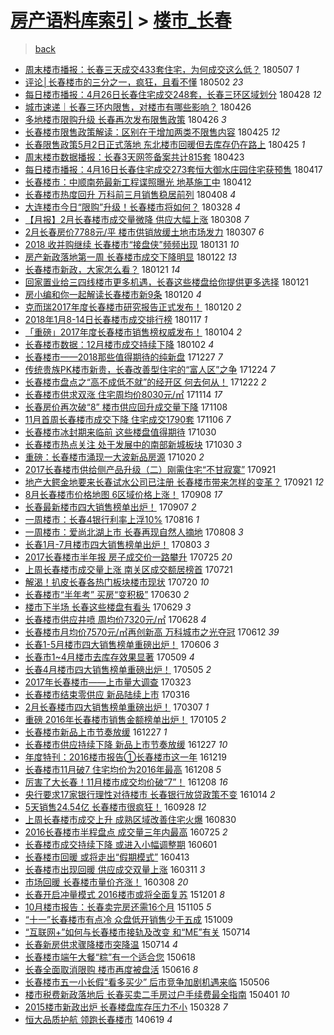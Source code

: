 [房产语料库索引](../../README.md)  > [楼市_长春](楼市_长春.md)
====
> [back](../README.md)

- [周末楼市播报：长春三天成交433套住宅，为何成交这么低？](http://jkwz.applinzi.com/ittc/7100395653941429259.html#%E5%91%A8%E6%9C%AB%E6%A5%BC%E5%B8%82%E6%92%AD%E6%8A%A5%EF%BC%9A%E9%95%BF%E6%98%A5%E4%B8%89%E5%A4%A9%E6%88%90%E4%BA%A4433%E5%A5%97%E4%BD%8F%E5%AE%85%EF%BC%8C%E4%B8%BA%E4%BD%95%E6%88%90%E4%BA%A4%E8%BF%99%E4%B9%88%E4%BD%8E%EF%BC%9F) 180507 *1* 
- [评论│长春楼市的三分之一，疯狂，且看不懂](http://jkwz.applinzi.com/ittc/7098437451934860299.html#%E8%AF%84%E8%AE%BA%E2%94%82%E9%95%BF%E6%98%A5%E6%A5%BC%E5%B8%82%E7%9A%84%E4%B8%89%E5%88%86%E4%B9%8B%E4%B8%80%EF%BC%8C%E7%96%AF%E7%8B%82%EF%BC%8C%E4%B8%94%E7%9C%8B%E4%B8%8D%E6%87%82) 180502 *23* 
- [每日楼市播报：4月26日长春住宅成交248套，长春三环区域划分](http://jkwz.applinzi.com/ittc/7096967044455203857.html#%E6%AF%8F%E6%97%A5%E6%A5%BC%E5%B8%82%E6%92%AD%E6%8A%A5%EF%BC%9A4%E6%9C%8826%E6%97%A5%E9%95%BF%E6%98%A5%E4%BD%8F%E5%AE%85%E6%88%90%E4%BA%A4248%E5%A5%97%EF%BC%8C%E9%95%BF%E6%98%A5%E4%B8%89%E7%8E%AF%E5%8C%BA%E5%9F%9F%E5%88%92%E5%88%86) 180428 *12* 
- [城市速递｜长春三环内限售，对楼市有哪些影响？](http://jkwz.applinzi.com/ittc/7096314431283938321.html#%E5%9F%8E%E5%B8%82%E9%80%9F%E9%80%92%EF%BD%9C%E9%95%BF%E6%98%A5%E4%B8%89%E7%8E%AF%E5%86%85%E9%99%90%E5%94%AE%EF%BC%8C%E5%AF%B9%E6%A5%BC%E5%B8%82%E6%9C%89%E5%93%AA%E4%BA%9B%E5%BD%B1%E5%93%8D%EF%BC%9F) 180426  
- [多地楼市限购升级 长春再次发布限售政策](http://jkwz.applinzi.com/ittc/7096217128531395594.html#%E5%A4%9A%E5%9C%B0%E6%A5%BC%E5%B8%82%E9%99%90%E8%B4%AD%E5%8D%87%E7%BA%A7+%E9%95%BF%E6%98%A5%E5%86%8D%E6%AC%A1%E5%8F%91%E5%B8%83%E9%99%90%E5%94%AE%E6%94%BF%E7%AD%96) 180426 *3* 
- [长春楼市限售政策解读：区别在于增加两类不限售内容](http://jkwz.applinzi.com/ittc/7095855950873494535.html#%E9%95%BF%E6%98%A5%E6%A5%BC%E5%B8%82%E9%99%90%E5%94%AE%E6%94%BF%E7%AD%96%E8%A7%A3%E8%AF%BB%EF%BC%9A%E5%8C%BA%E5%88%AB%E5%9C%A8%E4%BA%8E%E5%A2%9E%E5%8A%A0%E4%B8%A4%E7%B1%BB%E4%B8%8D%E9%99%90%E5%94%AE%E5%86%85%E5%AE%B9) 180425 *12* 
- [长春限售政策5月2日正式落地 东北楼市回暖但去库存仍在路上](http://jkwz.applinzi.com/ittc/7095843383446864902.html#%E9%95%BF%E6%98%A5%E9%99%90%E5%94%AE%E6%94%BF%E7%AD%965%E6%9C%882%E6%97%A5%E6%AD%A3%E5%BC%8F%E8%90%BD%E5%9C%B0+%E4%B8%9C%E5%8C%97%E6%A5%BC%E5%B8%82%E5%9B%9E%E6%9A%96%E4%BD%86%E5%8E%BB%E5%BA%93%E5%AD%98%E4%BB%8D%E5%9C%A8%E8%B7%AF%E4%B8%8A) 180425 *1* 
- [周末楼市数据播报：长春3天网签备案共计815套](http://jkwz.applinzi.com/ittc/7095120532590822416.html#%E5%91%A8%E6%9C%AB%E6%A5%BC%E5%B8%82%E6%95%B0%E6%8D%AE%E6%92%AD%E6%8A%A5%EF%BC%9A%E9%95%BF%E6%98%A53%E5%A4%A9%E7%BD%91%E7%AD%BE%E5%A4%87%E6%A1%88%E5%85%B1%E8%AE%A1815%E5%A5%97) 180423  
- [每日楼市播报：4月16日长春住宅成交273套恒大御水庄园住宅获预售](http://jkwz.applinzi.com/ittc/7092981198538408970.html#%E6%AF%8F%E6%97%A5%E6%A5%BC%E5%B8%82%E6%92%AD%E6%8A%A5%EF%BC%9A4%E6%9C%8816%E6%97%A5%E9%95%BF%E6%98%A5%E4%BD%8F%E5%AE%85%E6%88%90%E4%BA%A4273%E5%A5%97%E6%81%92%E5%A4%A7%E5%BE%A1%E6%B0%B4%E5%BA%84%E5%9B%AD%E4%BD%8F%E5%AE%85%E8%8E%B7%E9%A2%84%E5%94%AE) 180417  
- [长春楼市：中顺南苑最新工程谍照曝光 地基施工中](http://jkwz.applinzi.com/ittc/7091118092216435723.html#%E9%95%BF%E6%98%A5%E6%A5%BC%E5%B8%82%EF%BC%9A%E4%B8%AD%E9%A1%BA%E5%8D%97%E8%8B%91%E6%9C%80%E6%96%B0%E5%B7%A5%E7%A8%8B%E8%B0%8D%E7%85%A7%E6%9B%9D%E5%85%89+%E5%9C%B0%E5%9F%BA%E6%96%BD%E5%B7%A5%E4%B8%AD) 180412  
- [长春楼市热度回升  万科前三月销售稳居前列](http://jkwz.applinzi.com/ittc/7089636149733884935.html#%E9%95%BF%E6%98%A5%E6%A5%BC%E5%B8%82%E7%83%AD%E5%BA%A6%E5%9B%9E%E5%8D%87++%E4%B8%87%E7%A7%91%E5%89%8D%E4%B8%89%E6%9C%88%E9%94%80%E5%94%AE%E7%A8%B3%E5%B1%85%E5%89%8D%E5%88%97) 180408 *4* 
- [大连楼市今日“限购”升级！长春楼市将如何？](http://jkwz.applinzi.com/ittc/7085456202400269322.html#%E5%A4%A7%E8%BF%9E%E6%A5%BC%E5%B8%82%E4%BB%8A%E6%97%A5%E2%80%9C%E9%99%90%E8%B4%AD%E2%80%9D%E5%8D%87%E7%BA%A7%EF%BC%81%E9%95%BF%E6%98%A5%E6%A5%BC%E5%B8%82%E5%B0%86%E5%A6%82%E4%BD%95%EF%BC%9F) 180328 *4* 
- [【月报】2月长春楼市成交量微降 供应大幅上涨](http://jkwz.applinzi.com/ittc/7078029035844404234.html#%E3%80%90%E6%9C%88%E6%8A%A5%E3%80%912%E6%9C%88%E9%95%BF%E6%98%A5%E6%A5%BC%E5%B8%82%E6%88%90%E4%BA%A4%E9%87%8F%E5%BE%AE%E9%99%8D+%E4%BE%9B%E5%BA%94%E5%A4%A7%E5%B9%85%E4%B8%8A%E6%B6%A8) 180308 *7* 
- [2月长春房价7788元/平 楼市供销放缓土地市场发力](http://jkwz.applinzi.com/ittc/7077727881927328779.html#2%E6%9C%88%E9%95%BF%E6%98%A5%E6%88%BF%E4%BB%B77788%E5%85%83%2F%E5%B9%B3+%E6%A5%BC%E5%B8%82%E4%BE%9B%E9%94%80%E6%94%BE%E7%BC%93%E5%9C%9F%E5%9C%B0%E5%B8%82%E5%9C%BA%E5%8F%91%E5%8A%9B) 180307 *6* 
- [2018 收并购继续 长春楼市“接盘侠”频频出现](http://jkwz.applinzi.com/ittc/7064774616998740998.html#2018+%E6%94%B6%E5%B9%B6%E8%B4%AD%E7%BB%A7%E7%BB%AD+%E9%95%BF%E6%98%A5%E6%A5%BC%E5%B8%82%E2%80%9C%E6%8E%A5%E7%9B%98%E4%BE%A0%E2%80%9D%E9%A2%91%E9%A2%91%E5%87%BA%E7%8E%B0) 180131 *10* 
- [房产新政落地第一周 长春楼市成交下降明显](http://jkwz.applinzi.com/ittc/7061410736708781063.html#%E6%88%BF%E4%BA%A7%E6%96%B0%E6%94%BF%E8%90%BD%E5%9C%B0%E7%AC%AC%E4%B8%80%E5%91%A8+%E9%95%BF%E6%98%A5%E6%A5%BC%E5%B8%82%E6%88%90%E4%BA%A4%E4%B8%8B%E9%99%8D%E6%98%8E%E6%98%BE) 180122 *13* 
- [长春楼市新政，大家怎么看？](http://jkwz.applinzi.com/ittc/7061101188156490762.html#%E9%95%BF%E6%98%A5%E6%A5%BC%E5%B8%82%E6%96%B0%E6%94%BF%EF%BC%8C%E5%A4%A7%E5%AE%B6%E6%80%8E%E4%B9%88%E7%9C%8B%EF%BC%9F) 180121 *14* 
- [回家置业给三四线楼市更多机遇，长春这些楼盘给你提供更多选择](http://jkwz.applinzi.com/ittc/7061081736471905287.html#%E5%9B%9E%E5%AE%B6%E7%BD%AE%E4%B8%9A%E7%BB%99%E4%B8%89%E5%9B%9B%E7%BA%BF%E6%A5%BC%E5%B8%82%E6%9B%B4%E5%A4%9A%E6%9C%BA%E9%81%87%EF%BC%8C%E9%95%BF%E6%98%A5%E8%BF%99%E4%BA%9B%E6%A5%BC%E7%9B%98%E7%BB%99%E4%BD%A0%E6%8F%90%E4%BE%9B%E6%9B%B4%E5%A4%9A%E9%80%89%E6%8B%A9) 180121  
- [房小编和你一起解读长春楼市新9条](http://jkwz.applinzi.com/ittc/7060339666643846160.html#%E6%88%BF%E5%B0%8F%E7%BC%96%E5%92%8C%E4%BD%A0%E4%B8%80%E8%B5%B7%E8%A7%A3%E8%AF%BB%E9%95%BF%E6%98%A5%E6%A5%BC%E5%B8%82%E6%96%B09%E6%9D%A1) 180120 *4* 
- [克而瑞2017年度长春楼市研究报告正式发布！](http://jkwz.applinzi.com/ittc/7060510345284551686.html#%E5%85%8B%E8%80%8C%E7%91%9E2017%E5%B9%B4%E5%BA%A6%E9%95%BF%E6%98%A5%E6%A5%BC%E5%B8%82%E7%A0%94%E7%A9%B6%E6%8A%A5%E5%91%8A%E6%AD%A3%E5%BC%8F%E5%8F%91%E5%B8%83%EF%BC%81) 180120 *2* 
- [2018年1月8-14日长春楼市成交排行榜](http://jkwz.applinzi.com/ittc/7059553509794382859.html#2018%E5%B9%B41%E6%9C%888-14%E6%97%A5%E9%95%BF%E6%98%A5%E6%A5%BC%E5%B8%82%E6%88%90%E4%BA%A4%E6%8E%92%E8%A1%8C%E6%A6%9C) 180117 *1* 
- [「重磅」2017年度长春楼市销售榜权威发布！](http://jkwz.applinzi.com/ittc/7054648552234419206.html#%E3%80%8C%E9%87%8D%E7%A3%85%E3%80%8D2017%E5%B9%B4%E5%BA%A6%E9%95%BF%E6%98%A5%E6%A5%BC%E5%B8%82%E9%94%80%E5%94%AE%E6%A6%9C%E6%9D%83%E5%A8%81%E5%8F%91%E5%B8%83%EF%BC%81) 180104 *2* 
- [长春楼市数据：12月楼市成交持续下降](http://jkwz.applinzi.com/ittc/7053927162057327626.html#%E9%95%BF%E6%98%A5%E6%A5%BC%E5%B8%82%E6%95%B0%E6%8D%AE%EF%BC%9A12%E6%9C%88%E6%A5%BC%E5%B8%82%E6%88%90%E4%BA%A4%E6%8C%81%E7%BB%AD%E4%B8%8B%E9%99%8D) 180102 *4* 
- [长春楼市——2018那些值得期待的纯新盘](http://jkwz.applinzi.com/ittc/7051704517152736273.html#%E9%95%BF%E6%98%A5%E6%A5%BC%E5%B8%82%E2%80%94%E2%80%942018%E9%82%A3%E4%BA%9B%E5%80%BC%E5%BE%97%E6%9C%9F%E5%BE%85%E7%9A%84%E7%BA%AF%E6%96%B0%E7%9B%98) 171227 *7* 
- [传统贵族PK楼市新贵，长春改善型住宅的“富人区”之争](http://jkwz.applinzi.com/ittc/7050712469805204497.html#%E4%BC%A0%E7%BB%9F%E8%B4%B5%E6%97%8FPK%E6%A5%BC%E5%B8%82%E6%96%B0%E8%B4%B5%EF%BC%8C%E9%95%BF%E6%98%A5%E6%94%B9%E5%96%84%E5%9E%8B%E4%BD%8F%E5%AE%85%E7%9A%84%E2%80%9C%E5%AF%8C%E4%BA%BA%E5%8C%BA%E2%80%9D%E4%B9%8B%E4%BA%89) 171224 *7* 
- [长春楼市盘点之“高不成低不就”的经开区 何去何从！](http://jkwz.applinzi.com/ittc/7049956602298237969.html#%E9%95%BF%E6%98%A5%E6%A5%BC%E5%B8%82%E7%9B%98%E7%82%B9%E4%B9%8B%E2%80%9C%E9%AB%98%E4%B8%8D%E6%88%90%E4%BD%8E%E4%B8%8D%E5%B0%B1%E2%80%9D%E7%9A%84%E7%BB%8F%E5%BC%80%E5%8C%BA+%E4%BD%95%E5%8E%BB%E4%BD%95%E4%BB%8E%EF%BC%81) 171222 *2* 
- [长春楼市供求双涨 住宅周均价8030元/㎡](http://jkwz.applinzi.com/ittc/7035828084991853584.html#%E9%95%BF%E6%98%A5%E6%A5%BC%E5%B8%82%E4%BE%9B%E6%B1%82%E5%8F%8C%E6%B6%A8+%E4%BD%8F%E5%AE%85%E5%91%A8%E5%9D%87%E4%BB%B78030%E5%85%83%2F%E3%8E%A1) 171114 *17* 
- [长春房价再次破“8” 楼市供应回升成交量下降](http://jkwz.applinzi.com/ittc/7033500155377091601.html#%E9%95%BF%E6%98%A5%E6%88%BF%E4%BB%B7%E5%86%8D%E6%AC%A1%E7%A0%B4%E2%80%9C8%E2%80%9D+%E6%A5%BC%E5%B8%82%E4%BE%9B%E5%BA%94%E5%9B%9E%E5%8D%87%E6%88%90%E4%BA%A4%E9%87%8F%E4%B8%8B%E9%99%8D) 171108  
- [11月首周长春楼市成交下降 住宅成交1790套](http://jkwz.applinzi.com/ittc/7032773519824389137.html#11%E6%9C%88%E9%A6%96%E5%91%A8%E9%95%BF%E6%98%A5%E6%A5%BC%E5%B8%82%E6%88%90%E4%BA%A4%E4%B8%8B%E9%99%8D+%E4%BD%8F%E5%AE%85%E6%88%90%E4%BA%A41790%E5%A5%97) 171106 *7* 
- [长春楼市冰封期来临前 这些楼盘值得期待](http://jkwz.applinzi.com/ittc/7030254594754610192.html#%E9%95%BF%E6%98%A5%E6%A5%BC%E5%B8%82%E5%86%B0%E5%B0%81%E6%9C%9F%E6%9D%A5%E4%B8%B4%E5%89%8D+%E8%BF%99%E4%BA%9B%E6%A5%BC%E7%9B%98%E5%80%BC%E5%BE%97%E6%9C%9F%E5%BE%85) 171030  
- [长春楼市热点关注 处于发展中的南部新城板块](http://jkwz.applinzi.com/ittc/7030157195642143761.html#%E9%95%BF%E6%98%A5%E6%A5%BC%E5%B8%82%E7%83%AD%E7%82%B9%E5%85%B3%E6%B3%A8+%E5%A4%84%E4%BA%8E%E5%8F%91%E5%B1%95%E4%B8%AD%E7%9A%84%E5%8D%97%E9%83%A8%E6%96%B0%E5%9F%8E%E6%9D%BF%E5%9D%97) 171030 *3* 
- [重磅：长春楼市涌现一大波新品房源](http://jkwz.applinzi.com/ittc/7026485068305007632.html#%E9%87%8D%E7%A3%85%EF%BC%9A%E9%95%BF%E6%98%A5%E6%A5%BC%E5%B8%82%E6%B6%8C%E7%8E%B0%E4%B8%80%E5%A4%A7%E6%B3%A2%E6%96%B0%E5%93%81%E6%88%BF%E6%BA%90) 171020 *2* 
- [2017长春楼市供给侧产品升级（二）刚需住宅“不甘寂寞”](http://jkwz.applinzi.com/ittc/7015781698640544784.html#2017%E9%95%BF%E6%98%A5%E6%A5%BC%E5%B8%82%E4%BE%9B%E7%BB%99%E4%BE%A7%E4%BA%A7%E5%93%81%E5%8D%87%E7%BA%A7%EF%BC%88%E4%BA%8C%EF%BC%89%E5%88%9A%E9%9C%80%E4%BD%8F%E5%AE%85%E2%80%9C%E4%B8%8D%E7%94%98%E5%AF%82%E5%AF%9E%E2%80%9D) 170921  
- [地产大鳄金地要来长春试水公司已注册 长春楼市带来怎样的变革？](http://jkwz.applinzi.com/ittc/7015689922298774544.html#%E5%9C%B0%E4%BA%A7%E5%A4%A7%E9%B3%84%E9%87%91%E5%9C%B0%E8%A6%81%E6%9D%A5%E9%95%BF%E6%98%A5%E8%AF%95%E6%B0%B4%E5%85%AC%E5%8F%B8%E5%B7%B2%E6%B3%A8%E5%86%8C+%E9%95%BF%E6%98%A5%E6%A5%BC%E5%B8%82%E5%B8%A6%E6%9D%A5%E6%80%8E%E6%A0%B7%E7%9A%84%E5%8F%98%E9%9D%A9%EF%BC%9F) 170921 *12* 
- [8月长春楼市价格地图 6区域价格上涨！](http://jkwz.applinzi.com/ittc/7010987087787197457.html#8%E6%9C%88%E9%95%BF%E6%98%A5%E6%A5%BC%E5%B8%82%E4%BB%B7%E6%A0%BC%E5%9C%B0%E5%9B%BE+6%E5%8C%BA%E5%9F%9F%E4%BB%B7%E6%A0%BC%E4%B8%8A%E6%B6%A8%EF%BC%81) 170908 *17* 
- [长春最新楼市四大销售榜单出炉！](http://jkwz.applinzi.com/ittc/7010554928865739793.html#%E9%95%BF%E6%98%A5%E6%9C%80%E6%96%B0%E6%A5%BC%E5%B8%82%E5%9B%9B%E5%A4%A7%E9%94%80%E5%94%AE%E6%A6%9C%E5%8D%95%E5%87%BA%E7%82%89%EF%BC%81) 170907 *2* 
- [一周楼市：长春4银行利率上浮10%](http://jkwz.applinzi.com/ittc/7002093018923140112.html#%E4%B8%80%E5%91%A8%E6%A5%BC%E5%B8%82%EF%BC%9A%E9%95%BF%E6%98%A54%E9%93%B6%E8%A1%8C%E5%88%A9%E7%8E%87%E4%B8%8A%E6%B5%AE10%25) 170816 *1* 
- [一周楼市：爱尚北湖上市 长春再现自然人摘地](http://jkwz.applinzi.com/ittc/6999349677500400656.html#%E4%B8%80%E5%91%A8%E6%A5%BC%E5%B8%82%EF%BC%9A%E7%88%B1%E5%B0%9A%E5%8C%97%E6%B9%96%E4%B8%8A%E5%B8%82+%E9%95%BF%E6%98%A5%E5%86%8D%E7%8E%B0%E8%87%AA%E7%84%B6%E4%BA%BA%E6%91%98%E5%9C%B0) 170808 *3* 
- [长春1月-7月楼市四大销售榜单出炉！](http://jkwz.applinzi.com/ittc/6997632829264233489.html#%E9%95%BF%E6%98%A51%E6%9C%88-7%E6%9C%88%E6%A5%BC%E5%B8%82%E5%9B%9B%E5%A4%A7%E9%94%80%E5%94%AE%E6%A6%9C%E5%8D%95%E5%87%BA%E7%82%89%EF%BC%81) 170803 *3* 
- [2017长春楼市半年报 房子成交价一路攀升](http://jkwz.applinzi.com/ittc/6994168058300859409.html#2017%E9%95%BF%E6%98%A5%E6%A5%BC%E5%B8%82%E5%8D%8A%E5%B9%B4%E6%8A%A5+%E6%88%BF%E5%AD%90%E6%88%90%E4%BA%A4%E4%BB%B7%E4%B8%80%E8%B7%AF%E6%94%80%E5%8D%87) 170725 *20* 
- [上周长春楼市成交量上涨 南关区成交额居榜首](http://jkwz.applinzi.com/ittc/6992585007980610320.html#%E4%B8%8A%E5%91%A8%E9%95%BF%E6%98%A5%E6%A5%BC%E5%B8%82%E6%88%90%E4%BA%A4%E9%87%8F%E4%B8%8A%E6%B6%A8+%E5%8D%97%E5%85%B3%E5%8C%BA%E6%88%90%E4%BA%A4%E9%A2%9D%E5%B1%85%E6%A6%9C%E9%A6%96) 170721  
- [解渴！扒皮长春各热门板块楼市现状](http://jkwz.applinzi.com/ittc/6992164658587632656.html#%E8%A7%A3%E6%B8%B4%EF%BC%81%E6%89%92%E7%9A%AE%E9%95%BF%E6%98%A5%E5%90%84%E7%83%AD%E9%97%A8%E6%9D%BF%E5%9D%97%E6%A5%BC%E5%B8%82%E7%8E%B0%E7%8A%B6) 170720 *10* 
- [长春楼市“半年考” 买房“变积极”](http://jkwz.applinzi.com/ittc/6984907475990873092.html#%E9%95%BF%E6%98%A5%E6%A5%BC%E5%B8%82%E2%80%9C%E5%8D%8A%E5%B9%B4%E8%80%83%E2%80%9D+%E4%B9%B0%E6%88%BF%E2%80%9C%E5%8F%98%E7%A7%AF%E6%9E%81%E2%80%9D) 170630 *2* 
- [楼市下半场 长春这些楼盘有看头](http://jkwz.applinzi.com/ittc/6984558235582202884.html#%E6%A5%BC%E5%B8%82%E4%B8%8B%E5%8D%8A%E5%9C%BA+%E9%95%BF%E6%98%A5%E8%BF%99%E4%BA%9B%E6%A5%BC%E7%9B%98%E6%9C%89%E7%9C%8B%E5%A4%B4) 170629 *3* 
- [长春楼市供应井喷 周均价7320元/㎡](http://jkwz.applinzi.com/ittc/6984180292473324549.html#%E9%95%BF%E6%98%A5%E6%A5%BC%E5%B8%82%E4%BE%9B%E5%BA%94%E4%BA%95%E5%96%B7+%E5%91%A8%E5%9D%87%E4%BB%B77320%E5%85%83%2F%E3%8E%A1) 170628 *4* 
- [长春楼市月均价7570元/㎡再创新高 万科城市之光夺冠](http://jkwz.applinzi.com/ittc/6978213691689272325.html#%E9%95%BF%E6%98%A5%E6%A5%BC%E5%B8%82%E6%9C%88%E5%9D%87%E4%BB%B77570%E5%85%83%2F%E3%8E%A1%E5%86%8D%E5%88%9B%E6%96%B0%E9%AB%98+%E4%B8%87%E7%A7%91%E5%9F%8E%E5%B8%82%E4%B9%8B%E5%85%89%E5%A4%BA%E5%86%A0) 170612 *39* 
- [长春1-5月楼市四大销售榜单重磅出炉！](http://jkwz.applinzi.com/ittc/6976070299798733828.html#%E9%95%BF%E6%98%A51-5%E6%9C%88%E6%A5%BC%E5%B8%82%E5%9B%9B%E5%A4%A7%E9%94%80%E5%94%AE%E6%A6%9C%E5%8D%95%E9%87%8D%E7%A3%85%E5%87%BA%E7%82%89%EF%BC%81) 170606 *3* 
- [长春市1~4月楼市去库存效果显著](http://jkwz.applinzi.com/ittc/6965586294628418564.html#%E9%95%BF%E6%98%A5%E5%B8%821%7E4%E6%9C%88%E6%A5%BC%E5%B8%82%E5%8E%BB%E5%BA%93%E5%AD%98%E6%95%88%E6%9E%9C%E6%98%BE%E8%91%97) 170509 *4* 
- [长春4月楼市四大销售榜单重磅出炉！](http://jkwz.applinzi.com/ittc/6964106999397614596.html#%E9%95%BF%E6%98%A54%E6%9C%88%E6%A5%BC%E5%B8%82%E5%9B%9B%E5%A4%A7%E9%94%80%E5%94%AE%E6%A6%9C%E5%8D%95%E9%87%8D%E7%A3%85%E5%87%BA%E7%82%89%EF%BC%81) 170505 *2* 
- [2017年长春楼市——上市量大调查](http://jkwz.applinzi.com/ittc/6948271169752007685.html#2017%E5%B9%B4%E9%95%BF%E6%98%A5%E6%A5%BC%E5%B8%82%E2%80%94%E2%80%94%E4%B8%8A%E5%B8%82%E9%87%8F%E5%A4%A7%E8%B0%83%E6%9F%A5) 170323  
- [长春楼市结束零供应 新品陆续上市](http://jkwz.applinzi.com/ittc/6945143204507812868.html#%E9%95%BF%E6%98%A5%E6%A5%BC%E5%B8%82%E7%BB%93%E6%9D%9F%E9%9B%B6%E4%BE%9B%E5%BA%94+%E6%96%B0%E5%93%81%E9%99%86%E7%BB%AD%E4%B8%8A%E5%B8%82) 170316  
- [2月长春楼市四大销售榜单重磅出炉！](http://jkwz.applinzi.com/ittc/6942213689250939909.html#2%E6%9C%88%E9%95%BF%E6%98%A5%E6%A5%BC%E5%B8%82%E5%9B%9B%E5%A4%A7%E9%94%80%E5%94%AE%E6%A6%9C%E5%8D%95%E9%87%8D%E7%A3%85%E5%87%BA%E7%82%89%EF%BC%81) 170307 *1* 
- [重磅 2016年长春楼市销售金额榜单出炉！](http://jkwz.applinzi.com/ittc/6919574187017765893.html#%E9%87%8D%E7%A3%85+2016%E5%B9%B4%E9%95%BF%E6%98%A5%E6%A5%BC%E5%B8%82%E9%94%80%E5%94%AE%E9%87%91%E9%A2%9D%E6%A6%9C%E5%8D%95%E5%87%BA%E7%82%89%EF%BC%81) 170105 *2* 
- [长春楼市新品上市节奏放缓](http://jkwz.applinzi.com/ittc/6916355480963515396.html#%E9%95%BF%E6%98%A5%E6%A5%BC%E5%B8%82%E6%96%B0%E5%93%81%E4%B8%8A%E5%B8%82%E8%8A%82%E5%A5%8F%E6%94%BE%E7%BC%93) 161227 *1* 
- [长春楼市供应持续下降 新品上市节奏放缓](http://jkwz.applinzi.com/ittc/6916351727002715141.html#%E9%95%BF%E6%98%A5%E6%A5%BC%E5%B8%82%E4%BE%9B%E5%BA%94%E6%8C%81%E7%BB%AD%E4%B8%8B%E9%99%8D+%E6%96%B0%E5%93%81%E4%B8%8A%E5%B8%82%E8%8A%82%E5%A5%8F%E6%94%BE%E7%BC%93) 161227 *10* 
- [年度特刊：2016楼市报告①长春楼市这一年](http://jkwz.applinzi.com/ittc/6913357674644505605.html#%E5%B9%B4%E5%BA%A6%E7%89%B9%E5%88%8A%EF%BC%9A2016%E6%A5%BC%E5%B8%82%E6%8A%A5%E5%91%8A%E2%91%A0%E9%95%BF%E6%98%A5%E6%A5%BC%E5%B8%82%E8%BF%99%E4%B8%80%E5%B9%B4) 161219  
- [长春楼市11月破7 住宅均价为2016年最高](http://jkwz.applinzi.com/ittc/6909320472641930245.html#%E9%95%BF%E6%98%A5%E6%A5%BC%E5%B8%8211%E6%9C%88%E7%A0%B47+%E4%BD%8F%E5%AE%85%E5%9D%87%E4%BB%B7%E4%B8%BA2016%E5%B9%B4%E6%9C%80%E9%AB%98) 161208 *5* 
- [厉害了大长春！11月楼市成交均价破“7”！](http://jkwz.applinzi.com/ittc/6909290085546984453.html#%E5%8E%89%E5%AE%B3%E4%BA%86%E5%A4%A7%E9%95%BF%E6%98%A5%EF%BC%8111%E6%9C%88%E6%A5%BC%E5%B8%82%E6%88%90%E4%BA%A4%E5%9D%87%E4%BB%B7%E7%A0%B4%E2%80%9C7%E2%80%9D%EF%BC%81) 161208 *16* 
- [央行要求17家银行理性对待楼市 长春银行放贷政策不变](http://jkwz.applinzi.com/ittc/6888908489518220293.html#%E5%A4%AE%E8%A1%8C%E8%A6%81%E6%B1%8217%E5%AE%B6%E9%93%B6%E8%A1%8C%E7%90%86%E6%80%A7%E5%AF%B9%E5%BE%85%E6%A5%BC%E5%B8%82+%E9%95%BF%E6%98%A5%E9%93%B6%E8%A1%8C%E6%94%BE%E8%B4%B7%E6%94%BF%E7%AD%96%E4%B8%8D%E5%8F%98) 161014 *2* 
- [5天销售24.54亿 长春楼市很疯狂！](http://jkwz.applinzi.com/ittc/6883029325376390148.html#5%E5%A4%A9%E9%94%80%E5%94%AE24.54%E4%BA%BF+%E9%95%BF%E6%98%A5%E6%A5%BC%E5%B8%82%E5%BE%88%E7%96%AF%E7%8B%82%EF%BC%81) 160928 *12* 
- [上周长春楼市成交上升 成熟区域改善住宅火爆](http://jkwz.applinzi.com/ittc/6872162271555486724.html#%E4%B8%8A%E5%91%A8%E9%95%BF%E6%98%A5%E6%A5%BC%E5%B8%82%E6%88%90%E4%BA%A4%E4%B8%8A%E5%8D%87+%E6%88%90%E7%86%9F%E5%8C%BA%E5%9F%9F%E6%94%B9%E5%96%84%E4%BD%8F%E5%AE%85%E7%81%AB%E7%88%86) 160830  
- [2016长春楼市半程盘点 成交量三年内最高](http://jkwz.applinzi.com/ittc/6858791076021928965.html#2016%E9%95%BF%E6%98%A5%E6%A5%BC%E5%B8%82%E5%8D%8A%E7%A8%8B%E7%9B%98%E7%82%B9+%E6%88%90%E4%BA%A4%E9%87%8F%E4%B8%89%E5%B9%B4%E5%86%85%E6%9C%80%E9%AB%98) 160725 *2* 
- [长春楼市成交持续下降 或进入小幅调整期](http://jkwz.applinzi.com/ittc/6838675910563464196.html#%E9%95%BF%E6%98%A5%E6%A5%BC%E5%B8%82%E6%88%90%E4%BA%A4%E6%8C%81%E7%BB%AD%E4%B8%8B%E9%99%8D+%E6%88%96%E8%BF%9B%E5%85%A5%E5%B0%8F%E5%B9%85%E8%B0%83%E6%95%B4%E6%9C%9F) 160601  
- [长春楼市回暖 或将走出“假期模式”](http://jkwz.applinzi.com/ittc/6820505246979589125.html#%E9%95%BF%E6%98%A5%E6%A5%BC%E5%B8%82%E5%9B%9E%E6%9A%96+%E6%88%96%E5%B0%86%E8%B5%B0%E5%87%BA%E2%80%9C%E5%81%87%E6%9C%9F%E6%A8%A1%E5%BC%8F%E2%80%9D) 160413  
- [长春楼市出现回暖 供应成交双量上涨](http://jkwz.applinzi.com/ittc/6808388765923935237.html#%E9%95%BF%E6%98%A5%E6%A5%BC%E5%B8%82%E5%87%BA%E7%8E%B0%E5%9B%9E%E6%9A%96+%E4%BE%9B%E5%BA%94%E6%88%90%E4%BA%A4%E5%8F%8C%E9%87%8F%E4%B8%8A%E6%B6%A8) 160311 *3* 
- [市场回暖 长春楼市量价齐涨！](http://jkwz.applinzi.com/ittc/6807331184946185221.html#%E5%B8%82%E5%9C%BA%E5%9B%9E%E6%9A%96+%E9%95%BF%E6%98%A5%E6%A5%BC%E5%B8%82%E9%87%8F%E4%BB%B7%E9%BD%90%E6%B6%A8%EF%BC%81) 160308 *20* 
- [长春开启冲量模式 2016楼市或将全面复苏](http://jkwz.applinzi.com/ittc/6770995576862934020.html#%E9%95%BF%E6%98%A5%E5%BC%80%E5%90%AF%E5%86%B2%E9%87%8F%E6%A8%A1%E5%BC%8F+2016%E6%A5%BC%E5%B8%82%E6%88%96%E5%B0%86%E5%85%A8%E9%9D%A2%E5%A4%8D%E8%8B%8F) 151201 *8* 
- [10月楼市报告：长春卖完房还需16个月](http://jkwz.applinzi.com/ittc/6761340027921761285.html#10%E6%9C%88%E6%A5%BC%E5%B8%82%E6%8A%A5%E5%91%8A%EF%BC%9A%E9%95%BF%E6%98%A5%E5%8D%96%E5%AE%8C%E6%88%BF%E8%BF%98%E9%9C%8016%E4%B8%AA%E6%9C%88) 151105 *5* 
- [“十一”长春楼市有点冷 众盘低开销售少于五成](http://jkwz.applinzi.com/ittc/6751113154341209092.html#%E2%80%9C%E5%8D%81%E4%B8%80%E2%80%9D%E9%95%BF%E6%98%A5%E6%A5%BC%E5%B8%82%E6%9C%89%E7%82%B9%E5%86%B7+%E4%BC%97%E7%9B%98%E4%BD%8E%E5%BC%80%E9%94%80%E5%94%AE%E5%B0%91%E4%BA%8E%E4%BA%94%E6%88%90) 151009  
- [“互联网+”如何与长春楼市接轨及改变 和“ME”有关](http://jkwz.applinzi.com/ittc/547650615023066099.html#%E2%80%9C%E4%BA%92%E8%81%94%E7%BD%91%2B%E2%80%9D%E5%A6%82%E4%BD%95%E4%B8%8E%E9%95%BF%E6%98%A5%E6%A5%BC%E5%B8%82%E6%8E%A5%E8%BD%A8%E5%8F%8A%E6%94%B9%E5%8F%98+%E5%92%8C%E2%80%9CME%E2%80%9D%E6%9C%89%E5%85%B3) 150714  
- [长春新房供求骤降楼市突降温](http://jkwz.applinzi.com/ittc/547650615060434328.html#%E9%95%BF%E6%98%A5%E6%96%B0%E6%88%BF%E4%BE%9B%E6%B1%82%E9%AA%A4%E9%99%8D%E6%A5%BC%E5%B8%82%E7%AA%81%E9%99%8D%E6%B8%A9) 150714 *4* 
- [长春楼市端午大餐“粽”有一个适合您](http://jkwz.applinzi.com/ittc/547650611421472280.html#%E9%95%BF%E6%98%A5%E6%A5%BC%E5%B8%82%E7%AB%AF%E5%8D%88%E5%A4%A7%E9%A4%90%E2%80%9C%E7%B2%BD%E2%80%9D%E6%9C%89%E4%B8%80%E4%B8%AA%E9%80%82%E5%90%88%E6%82%A8) 150618  
- [长春全面取消限购 楼市再度被盘活](http://jkwz.applinzi.com/ittc/547650611423168203.html#%E9%95%BF%E6%98%A5%E5%85%A8%E9%9D%A2%E5%8F%96%E6%B6%88%E9%99%90%E8%B4%AD+%E6%A5%BC%E5%B8%82%E5%86%8D%E5%BA%A6%E8%A2%AB%E7%9B%98%E6%B4%BB) 150616 *8* 
- [长春楼市五一小长假“看多买少” 后市竞争加剧机遇来临](http://jkwz.applinzi.com/ittc/547650611409838951.html#%E9%95%BF%E6%98%A5%E6%A5%BC%E5%B8%82%E4%BA%94%E4%B8%80%E5%B0%8F%E9%95%BF%E5%81%87%E2%80%9C%E7%9C%8B%E5%A4%9A%E4%B9%B0%E5%B0%91%E2%80%9D+%E5%90%8E%E5%B8%82%E7%AB%9E%E4%BA%89%E5%8A%A0%E5%89%A7%E6%9C%BA%E9%81%87%E6%9D%A5%E4%B8%B4) 150506  
- [楼市税费新政落地后 长春买卖二手房过户手续费最全指南](http://jkwz.applinzi.com/ittc/547650611397499465.html#%E6%A5%BC%E5%B8%82%E7%A8%8E%E8%B4%B9%E6%96%B0%E6%94%BF%E8%90%BD%E5%9C%B0%E5%90%8E+%E9%95%BF%E6%98%A5%E4%B9%B0%E5%8D%96%E4%BA%8C%E6%89%8B%E6%88%BF%E8%BF%87%E6%88%B7%E6%89%8B%E7%BB%AD%E8%B4%B9%E6%9C%80%E5%85%A8%E6%8C%87%E5%8D%97) 150401 *10* 
- [2015楼市新政出炉 长春楼盘库存压力不小](http://jkwz.applinzi.com/ittc/547650611398710181.html#2015%E6%A5%BC%E5%B8%82%E6%96%B0%E6%94%BF%E5%87%BA%E7%82%89+%E9%95%BF%E6%98%A5%E6%A5%BC%E7%9B%98%E5%BA%93%E5%AD%98%E5%8E%8B%E5%8A%9B%E4%B8%8D%E5%B0%8F) 150328 *7* 
- [恒大品质护航 领跑长春楼市](http://jkwz.applinzi.com/ittc/547650611367356187.html#%E6%81%92%E5%A4%A7%E5%93%81%E8%B4%A8%E6%8A%A4%E8%88%AA+%E9%A2%86%E8%B7%91%E9%95%BF%E6%98%A5%E6%A5%BC%E5%B8%82) 140619 *4* 

